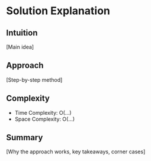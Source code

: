 
# Solution Explanation

## Intuition
[Main idea]

## Approach
[Step-by-step method]

## Complexity
- Time Complexity: O(...)
- Space Complexity: O(...)

## Summary
[Why the approach works, key takeaways, corner cases]

